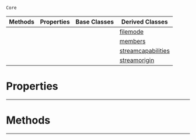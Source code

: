  `Core`

|Methods|Properties|Base Classes|Derived Classes|
|---|---|---|---|
| | | |[filemode](https://github.com/zeroengineteam/ZeroDocs/blob/master/code_reference/zilch_base_types/filemode.markdown)|
| | | |[members](https://github.com/zeroengineteam/ZeroDocs/blob/master/code_reference/zilch_base_types/members.markdown)|
| | | |[streamcapabilities](https://github.com/zeroengineteam/ZeroDocs/blob/master/code_reference/zilch_base_types/streamcapabilities.markdown)|
| | | |[streamorigin](https://github.com/zeroengineteam/ZeroDocs/blob/master/code_reference/zilch_base_types/streamorigin.markdown)|


 #  Properties


---  
 #  Methods


---  
 

 